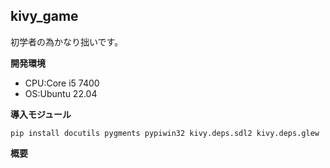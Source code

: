 ## kivy_game
  初学者の為かなり拙いです。
  
**開発環境** 
*   CPU:Core i5 7400
*   OS:Ubuntu 22.04
  
**導入モジュール**
```terminal:module
pip install docutils pygments pypiwin32 kivy.deps.sdl2 kivy.deps.glew
```
**概要**
